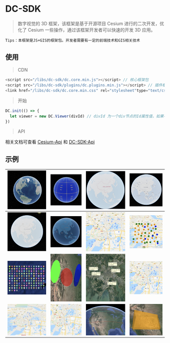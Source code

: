 # DC-SDK

> 数字视觉的 3D 框架，该框架是基于开源项目 Cesium 进行的二次开发，优化了 Cesium 一些操作，通过该框架开发者可以快速的开发 3D 应用。

```warning
Tips：本框架是JS+GIS的框架包。开发者需要有一定的前端技术和GIS相关技术
```

## 使用

> CDN

```js
<script src="/libs/dc-sdk/dc.core.min.js"></script> // 核心框架包
<script src="/libs/dc-sdk/plugins/dc.plugins.min.js"></script> // 插件框架包
<link href="/libs/dc-sdk/dc.core.min.css" rel="stylesheet"type="text/css" / > // 主要样式
```

> 开始

```js
DC.init(() => {
  let viewer = new DC.Viewer(divId) // divId 为一个div节点的Id属性值，如果不传入，会无法初始化
})
```

> API

相关文档可查看 [Cesium-Api](https://cesium.com/docs/cesiumjs-ref-doc/) 和 [DC-SDK-Api](http://dv.cavencj.cn/home/#/docs)

## 示例

|      ![开始](https://raw.githubusercontent.com/Digital-Visual/dc-sdk-examples/master/images/info/start.png)      |                       ![开始](https://raw.githubusercontent.com/Digital-Visual/dc-sdk-examples/master/images/info/coord.png)                       |                   ![开始](https://raw.githubusercontent.com/Digital-Visual/dc-sdk-examples/master/images/baselayer/tencent.png)                    |     ![开始](https://raw.githubusercontent.com/Digital-Visual/dc-sdk-examples/master/images/baselayer/tdt.png)      |
| :--------------------------------------------------------------------------------------------------------------: | :------------------------------------------------------------------------------------------------------------------------------------------------: | :------------------------------------------------------------------------------------------------------------------------------------------------: | :----------------------------------------------------------------------------------------------------------------: |
|    ![图片](https://raw.githubusercontent.com/Digital-Visual/dc-sdk-examples/master/images/baselayer/amap.png)    |                    ![图片](https://raw.githubusercontent.com/Digital-Visual/dc-sdk-examples/master/images/baselayer/baidu.png)                     |                      ![图片](https://raw.githubusercontent.com/Digital-Visual/dc-sdk-examples/master/images/layer/vector.png)                      |     ![开始](https://raw.githubusercontent.com/Digital-Visual/dc-sdk-examples/master/images/layer/cluster.png)      |
|    ![开始](https://raw.githubusercontent.com/Digital-Visual/dc-sdk-examples/master/images/layer/geojson.png)     | <img src="https://raw.githubusercontent.com/Digital-Visual/dc-sdk-examples/master/images/layer/czml.png" alt="开始" width="200px" height="150px"/> | <img src="https://raw.githubusercontent.com/Digital-Visual/dc-sdk-examples/master/images/layer/html.png" alt="开始" width="200px" height="150px"/> |   ![开始](https://raw.githubusercontent.com/Digital-Visual/dc-sdk-examples/master/images/overlay/point_icon.png)   |
| ![开始](https://raw.githubusercontent.com/Digital-Visual/dc-sdk-examples/master/images/overlay/point_custom.png) |                     ![开始](https://raw.githubusercontent.com/Digital-Visual/dc-sdk-examples/master/images/overlay/circle.png)                     |               ![开始](https://raw.githubusercontent.com/Digital-Visual/dc-sdk-examples/master/images/overlay/polyline_material.png)                | ![开始](https://raw.githubusercontent.com/Digital-Visual/dc-sdk-examples/master/images/overlay/polygon_height.png) |
